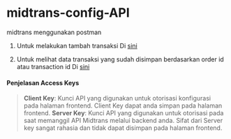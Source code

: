 # midtrans-config-API

midtrans menggunakan postman

1. Untuk melakukan tambah transaksi
Di [sini](https://app.sandbox.midtrans.com/snap/v1/transactions)

2. Untuk melihat data transaksi yang sudah disimpan berdasarkan order id atau transaction id
Di [sini](https://api-docs.midtrans.com/#api-methods)

#### Penjelasan Access Keys
> **Client Key**: Kunci API yang digunakan untuk otorisasi konfigurasi pada halaman frontend. Client Key dapat anda simpan pada halaman frontend.
> **Server Key**: Kunci API yang digunakan untuk otorisasi pada saat memanggil API Midtrans melalui backend anda. Sifat dari Server key sangat rahasia dan tidak dapat disimpan pada halaman frontend.